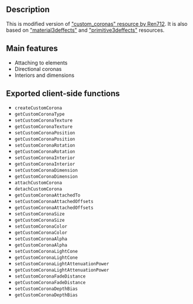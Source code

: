 ## Description
This is modified version of ["custom_coronas" resource by Ren712](https://community.multitheftauto.com/index.php?p=resources&s=details&id=9558 "custom_coronas"). It is also based on ["material3deffects"](https://community.multitheftauto.com/index.php?p=resources&s=details&id=13314) and ["primitive3deffects"](https://community.multitheftauto.com/index.php?p=resources&s=details&id=16542) resources.

## Main features
- Attaching to elements
- Directional coronas
- Interiors and dimensions

## Exported client-side functions
- `createCustomCorona`
- `getCustomCoronaType`
- `setCustomCoronaTexture`
- `getCustomCoronaTexture`
- `setCustomCoronaPosition`
- `getCustomCoronaPosition`
- `setCustomCoronaRotation`
- `getCustomCoronaRotation`
- `setCustomCoronaInterior`
- `getCustomCoronaInterior`
- `setCustomCoronaDimension`
- `getCustomCoronaDimension`
- `attachCustomCorona`
- `detachCustomCorona`
- `getCustomCoronaAttachedTo`
- `setCustomCoronaAttachedOffsets`
- `getCustomCoronaAttachedOffsets`
- `setCustomCoronaSize`
- `getCustomCoronaSize`
- `setCustomCoronaColor`
- `getCustomCoronaColor`
- `setCustomCoronaAlpha`
- `getCustomCoronaAlpha`
- `setCustomCoronaLightCone`
- `getCustomCoronaLightCone`
- `setCustomCoronaLightAttenuationPower`
- `getCustomCoronaLightAttenuationPower`
- `setCustomCoronaFadeDistance`
- `getCustomCoronaFadeDistance`
- `setCustomCoronaDepthBias`
- `getCustomCoronaDepthBias`